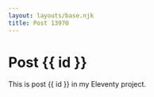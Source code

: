 ```yaml
---
layout: layouts/base.njk
title: Post 13970
---
```


# Post {{ id }}

This is post {{ id }} in my Eleventy project.
